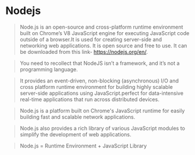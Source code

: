 # Nodejs

> Node.js is an open-source and cross-platform runtime environment built on Chrome’s V8 JavaScript engine for executing JavaScript code outside of a browser.It is   used for creating server-side and networking web applications. It is open source and free to use. It can be downloaded from this link- https://nodejs.org/en/.

 >You need to recollect that NodeJS isn’t a framework, and it’s not a programming language. 
 
 >It provides an event-driven, non-blocking (asynchronous) I/O and cross platform runtime environment for building 
 highly scalable server-side applications using JavaScript.perfect for data-intensive real-time applications that run
 across distributed devices.

> Node.js is a platform built on Chrome's JavaScript runtime for easily building fast and scalable network applications. 
 

> Node.js also provides a rich library of various JavaScript modules to simplify the development of web applications.

> Node.js = Runtime Environment + JavaScript Library

